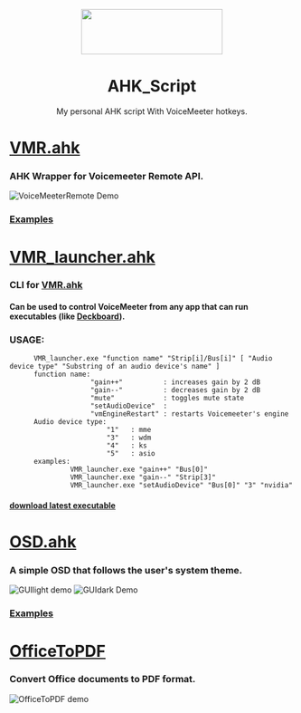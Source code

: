 <p align="center">
  <img width="250" height="80" align="center" src="https://www.autohotkey.com/assets/images/ahk-logo-no-text241x78-160.png">
</p>
<h1 align="center">
  AHK_Script
</h1>
<p align="center">
 My personal AHK script With VoiceMeeter hotkeys.
</p>

# [VMR.ahk](./src/Lib/VMR.ahk)
  ### AHK Wrapper for <a style="text-decoration:none" href="https://www.vb-audio.com/Services/developers.htm">Voicemeeter Remote API</a>.
  ![VoiceMeeterRemote Demo](https://user-images.githubusercontent.com/47293197/68070055-bfea4580-fd60-11e9-825e-3ae075367f5a.gif)

### [**Examples**](https://github.com/SaifAqqad/AHK_Script/blob/c5dbb3c96ec036125261e28b62f3ade15329bf9b/src/Script.ahk#L38)

# [VMR_launcher.ahk](./src/VMR_launcher.ahk)
  ### CLI for [VMR.ahk](./src/Lib/VMR.ahk) 
  #### Can be used to control VoiceMeeter from any app that can run executables (like [Deckboard](https://deckboard.app/)).
  ### USAGE:
          VMR_launcher.exe "function name" "Strip[i]/Bus[i]" [ "Audio device type" "Substring of an audio device's name" ]
          function name: 
                        "gain++"          : increases gain by 2 dB
                        "gain--"          : decreases gain by 2 dB
                        "mute"            : toggles mute state
                        "setAudioDevice"  : 
                        "vmEngineRestart" : restarts Voicemeeter's engine
          Audio device type: 
                            "1"   : mme
                            "3"   : wdm
                            "4"   : ks
                            "5"   : asio
          examples:
                   VMR_launcher.exe "gain++" "Bus[0]"    
                   VMR_launcher.exe "gain--" "Strip[3]" 
                   VMR_launcher.exe "setAudioDevice" "Bus[0]" "3" "nvidia"
#### [download latest executable](https://github.com/SaifAqqad/AHK_Script/releases/latest)
    
# [OSD.ahk](./src/Lib/OSD.ahk)
  ### A simple OSD that follows the user's system theme.
  ![GUIlight demo](https://user-images.githubusercontent.com/47293197/68298049-55067a80-0090-11ea-877c-9f2964873c96.gif) ![GUIdark Demo](https://user-images.githubusercontent.com/47293197/68298037-50da5d00-0090-11ea-854b-54731a5ffcd8.gif)

### [**Examples**](https://github.com/SaifAqqad/AHK_Script/blob/c5dbb3c96ec036125261e28b62f3ade15329bf9b/src/Script.ahk#L39)

# [OfficeToPDF](./src/other/OfficeToPDF)
  ### Convert Office documents to PDF format. 
  ![OfficeToPDF demo](https://user-images.githubusercontent.com/47293197/77193665-8713f880-6ad6-11ea-9f4d-6f2df0773f4f.gif)